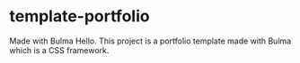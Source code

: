 # template-portfolio
Made with Bulma
Hello. This project is a portfolio template made with Bulma which is a CSS framework.
